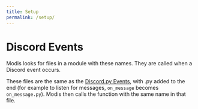 ```yaml
---
title: Setup
permalink: /setup/
---
```


# Discord Events
Modis looks for files in a module with these names. They are called when a Discord event occurs.

These files are the same as the [Discord.py Events](https://discordpy.readthedocs.io/en/v0.16.7/api.html#event-reference), with .py added to the end (for example to listen for messages, `on_message` becomes `on_message.py`). Modis then calls the function with the same name in that file.
